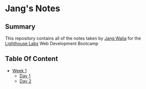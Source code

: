# Jang's Notes
## Summary
This repository contains all of the notes taken by [Jang Walia](https://github.com/jangwalia) for the [Lighthouse Labs](https://www.lighthouselabs.ca/) Web Development Bootcamp
## Table Of Content
* [Week 1](/week1)
  * [Day 1](/week1/day1)
  * [Day 2](/week1/day2)